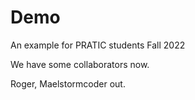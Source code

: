 # Demo
An example for PRATIC students Fall 2022

We have some collaborators now.

Roger, Maelstormcoder out.
